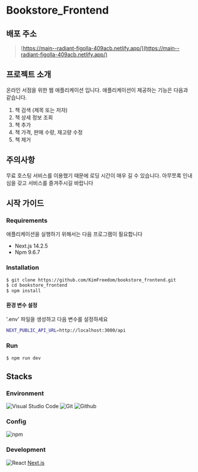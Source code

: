 # Bookstore_Frontend

## 배포 주소
> [https://main--radiant-figolla-409acb.netlify.app/](https://main--radiant-figolla-409acb.netlify.app/)

## 프로젝트 소개

온라인 서점을 위한 웹 애플리케이션 입니다.
애플리케이션이 제공하는 기능은 다음과 같습니다.

1. 책 검색 (제목 또는 저자)
2. 책 상세 정보 조회
3. 책 추가
4. 책 가격, 판매 수량, 재고량 수정
5. 책 제거 

## 주의사항

무료 호스팅 서비스를 이용했기 때문에 로딩 시간이 매우 길 수 있습니다.
아무쪼록 인내심을 갖고 서비스를 즐겨주시길 바랍니다 

## 시작 가이드
### Requirements
애플리케이션을 실행하기 위해서는 다음 프로그램이 필요합니다

- Next.js 14.2.5
- Npm 9.6.7

### Installation
``` bash
$ git clone https://github.com/KimFreedom/bookstore_frontend.git
$ cd bookstore_frontend
$ npm install
```

#### 환경 변수 설정
'.env' 파일을 생성하고 다음 변수를 설정하세요
``` bash
NEXT_PUBLIC_API_URL=http://localhost:3000/api
```

### Run
``` bash
$ npm run dev
```

## Stacks

### Environment
![Visual Studio Code](https://img.shields.io/badge/Visual%20Studio%20Code-007ACC?style=for-the-badge&logo=Visual%20Studio%20Code&logoColor=white)
![Git](https://img.shields.io/badge/Git-F05032?style=for-the-badge&logo=Git&logoColor=white)
![Github](https://img.shields.io/badge/GitHub-181717?style=for-the-badge&logo=GitHub&logoColor=white)             

### Config
![npm](https://img.shields.io/badge/npm-CB3837?style=for-the-badge&logo=npm&logoColor=white)        

### Development
![React](https://img.shields.io/badge/react-%2320232a.svg?style=for-the-badge&logo=react&logoColor=%2361DAFB)
[Next.js](https://img.shields.io/badge/Next.js-000000?style=for-the-badge&logo=Next.js&logoColor=white)

